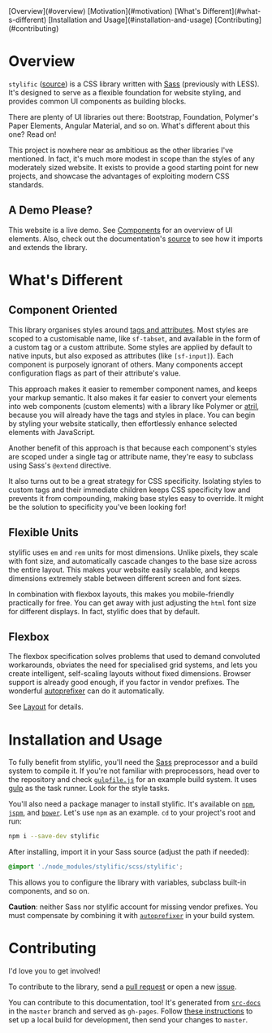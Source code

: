 <!-- TOC -->
<div sf-collapse doc-toc theme="text-accent">
  <label class="active" theme="accent"></label>
  <div sf-collapse-body>
    [Overview](#overview)
    [Motivation](#motivation)
    [What's Different](#what-s-different)
    [Installation and Usage](#installation-and-usage)
    [Contributing](#contributing)
  </div>
</div>

# Overview

`stylific` ([source](https://github.com/Mitranim/stylific)) is a CSS library
written with [Sass](http://sass-lang.com) (previously with LESS). It's designed
to serve as a flexible foundation for website styling, and provides common UI
components as building blocks.

There are plenty of UI libraries out there: Bootstrap, Foundation, Polymer's
Paper Elements, Angular Material, and so on. What's different about this one?
Read on!

This project is nowhere near as ambitious as the other libraries I've mentioned.
In fact, it's much more modest in scope than the styles of any moderately sized
website. It exists to provide a good starting point for new projects, and
showcase the advantages of exploiting modern CSS standards.

## A Demo Please?

This website is a live demo. See [Components](components/) for an overview of
UI elements. Also, check out the documentation's
[source](https://github.com/Mitranim/stylific/tree/master/src-docs) to see how
it imports and extends the library.

# What's Different

## Component Oriented

This library organises styles around [tags and
attributes](https://github.com/Mitranim/stylific/tree/master/scss/components).
Most styles are scoped to a customisable name, like `sf-tabset`, and available
in the form of a custom tag or a custom attribute. Some styles are applied by
default to native inputs, but also exposed as attributes (like `[sf-input]`).
Each component is purposely ignorant of others. Many components accept
configuration flags as part of their attribute's value.

This approach makes it easier to remember component names, and keeps your markup
semantic. It also makes it far easier to convert your elements into web
components (custom elements) with a library like Polymer or
[atril](http://mitranim.com/atril/), because you will already have the tags
and styles in place. You can begin by styling your website statically, then
effortlessly enhance selected elements with JavaScript.

Another benefit of this approach is that because each component's styles are
scoped under a single tag or attribute name, they're easy to subclass using
Sass's `@extend` directive.

It also turns out to be a great strategy for CSS specificity. Isolating styles
to custom tags and their immediate children keeps CSS specificity low and
prevents it from compounding, making base styles easy to override. It might be
the solution to specificity you've been looking for!

## Flexible Units

stylific uses `em` and `rem` units for most dimensions. Unlike pixels, they
scale with font size, and automatically cascade changes to the base size across
the entire layout. This makes your website easily scalable, and keeps dimensions
extremely stable between different screen and font sizes.

In combination with flexbox layouts, this makes you mobile-friendly practically
for free. You can get away with just adjusting the `html` font size for
different displays. In fact, stylific does that by default.

## Flexbox

The flexbox specification solves problems that used to demand convoluted
workarounds, obviates the need for specialised grid systems, and lets you create
intelligent, self-scaling layouts without fixed dimensions. Browser support is
already good enough, if you factor in vendor prefixes. The wonderful
[autoprefixer](https://github.com/postcss/autoprefixer) can do it automatically.

See [Layout](layout/) for details.

# Installation and Usage

To fully benefit from stylific, you'll need the [Sass](http://sass-lang.com)
preprocessor and a build system to compile it. If you're not familiar with
preprocessors, head over to the repository and check
[`gulpfile.js`](https://github.com/Mitranim/stylific/blob/master/gulpfile.js)
for an example build system. It uses [gulp](http://gulpjs.com) as the task
runner. Look for the style tasks.

You'll also need a package manager to install stylific. It's available on
[`npm`](https://www.npmjs.com), [`jspm`](http://jspm.io), and
[`bower`](http://bower.io). Let's use `npm` as an example. `cd` to your
project's root and run:

```sh
npm i --save-dev stylific
```

After installing, import it in your Sass source (adjust the path if needed):

```scss
@import './node_modules/stylific/scss/stylific';
```

This allows you to configure the library with variables, subclass built-in
components, and so on.

**Caution**: neither Sass nor stylific account for missing vendor prefixes. You
must compensate by combining it with
[`autoprefixer`](https://github.com/postcss/autoprefixer) in your build system.

# Contributing

I'd love you to get involved!

To contribute to the library, send a
[pull request](https://github.com/Mitranim/stylific) or open a new
[issue](https://github.com/Mitranim/stylific/issues).

You can contribute to this documentation, too! It's generated from
[`src-docs`](https://github.com/Mitranim/stylific/tree/master/src-docs) in the
`master` branch and served as `gh-pages`. Follow
[these instructions](https://github.com/Mitranim/stylific/tree/gh-pages) to
set up a local build for development, then send your changes to `master`.
